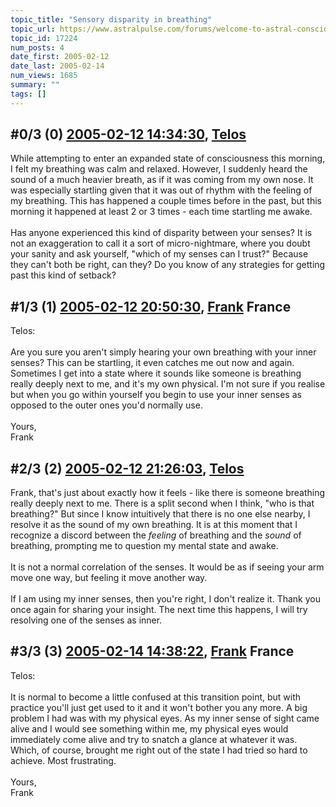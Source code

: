 ```yaml
---
topic_title: "Sensory disparity in breathing"
topic_url: https://www.astralpulse.com/forums/welcome-to-astral-consciousness!/sensory-disparity-in-breathing
topic_id: 17224
num_posts: 4
date_first: 2005-02-12
date_last: 2005-02-14
num_views: 1685
summary: ""
tags: []
---
```


## \#0/3 (0) [2005-02-12 14:34:30](https://www.astralpulse.com/forums/index.php?msg=148648), [Telos](https://www.astralpulse.com/forums/profile/?u=6496)  ##
<section>
While attempting to enter an expanded state of consciousness this morning, I felt my breathing was calm and relaxed. However, I suddenly heard the sound of a much heavier breath, as if it was coming from my own nose. It was especially startling given that it was out of rhythm with the feeling of my breathing. This has happened a couple times before in the past, but this morning it happened at least 2 or 3 times - each time startling me awake.
<br>
<br>
Has anyone experienced this kind of disparity between your senses? It is not an exaggeration to call it a sort of micro-nightmare, where you doubt your sanity and ask yourself, "which of my senses can I trust?" Because they can't both be right, can they? Do you know of any strategies for getting past this kind of setback?
</section>

## \#1/3 (1) [2005-02-12 20:50:30](https://www.astralpulse.com/forums/index.php?msg=148732), [Frank](https://www.astralpulse.com/forums/profile/?u=359) France ##
<section>
Telos:
<br>
<br>
Are you sure you aren't simply hearing your own breathing with your inner senses? This can be startling, it even catches me out now and again. Sometimes I get into a state where it sounds like someone is breathing really deeply next to me, and it's my own physical. I'm not sure if you realise but when you go within yourself you begin to use your inner senses as opposed to the outer ones you'd normally use.
<br>
<br>
Yours,
<br>
Frank
</section>

## \#2/3 (2) [2005-02-12 21:26:03](https://www.astralpulse.com/forums/index.php?msg=148740), [Telos](https://www.astralpulse.com/forums/profile/?u=6496)  ##
<section>
Frank, that's just about exactly how it feels - like there is someone breathing really deeply next to me. There is a split second when I think, "who is that breathing?" But since I know intuitively that there is no one else nearby, I resolve it as the sound of my own breathing. It is at this moment that I recognize a discord between the
<i>
 feeling
</i>
of breathing and the
<i>
 sound
</i>
of breathing, prompting me to question my mental state and awake.
<br>
<br>
It is not a normal correlation of the senses. It would be as if seeing your arm move one way, but feeling it move another way.
<br>
<br>
If I am using my inner senses, then you're right, I don't realize it. Thank you once again for sharing your insight. The next time this happens, I will try resolving one of the senses as inner.
</section>

## \#3/3 (3) [2005-02-14 14:38:22](https://www.astralpulse.com/forums/index.php?msg=149325), [Frank](https://www.astralpulse.com/forums/profile/?u=359) France ##
<section>
Telos:
<br>
<br>
It is normal to become a little confused at this transition point, but with practice you'll just get used to it and it won't bother you any more. A big problem I had was with my physical eyes. As my inner sense of sight came alive and I would see something within me, my physical eyes would immediately come alive and try to snatch a glance at whatever it was. Which, of course, brought me right out of the state I had tried so hard to achieve. Most frustrating.
<br>
<br>
Yours,
<br>
Frank
</section>